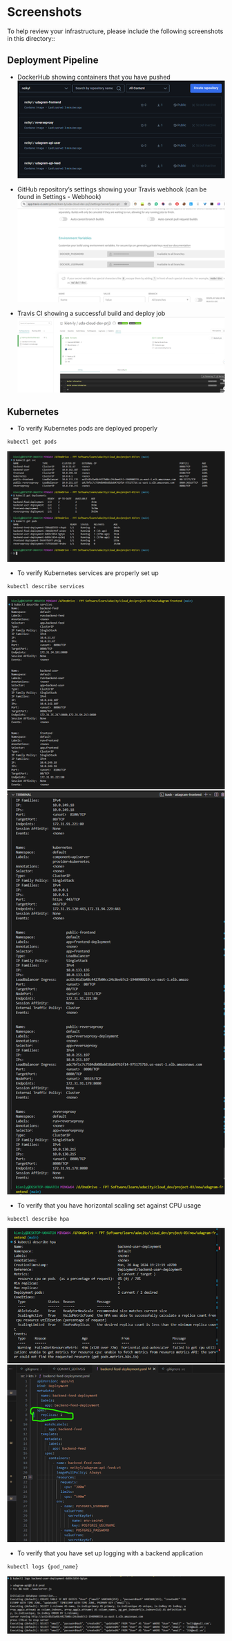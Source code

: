 # Screenshots
To help review your infrastructure, please include the following screenshots in this directory::

## Deployment Pipeline
* DockerHub showing containers that you have pushed
![DockerHub](1.docker-hub.png)

* GitHub repository’s settings showing your Travis webhook (can be found in Settings - Webhook)
![](2.1.travis_element.png)

* Travis CI showing a successful build and deploy job
![](2.travisCI.png)

## Kubernetes
* To verify Kubernetes pods are deployed properly
```bash
kubectl get pods
```
![](3.Pods.png)

* To verify Kubernetes services are properly set up
```bash
kubectl describe services
```
![](services.png)
![](services1.png)

* To verify that you have horizontal scaling set against CPU usage
```bash
kubectl describe hpa
```
![](hpa.png)
![](replicas.png)

* To verify that you have set up logging with a backend application
```bash
kubectl logs {pod_name}
```
![](logs.png)